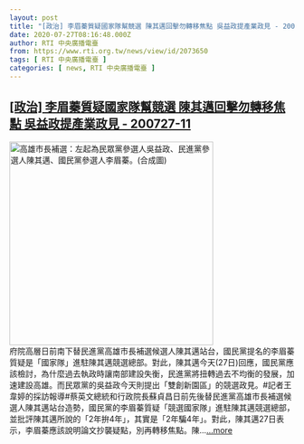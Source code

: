 ```yaml
---
layout: post
title: "[政治] 李眉蓁質疑國家隊幫競選 陳其邁回擊勿轉移焦點 吳益政提產業政見 - 200727-11"
date: 2020-07-27T08:16:48.000Z
author: RTI 中央廣播電臺
from: https://www.rti.org.tw/news/view/id/2073650
tags: [ RTI 中央廣播電臺 ]
categories: [ news, RTI 中央廣播電臺 ]
---
```

<!--1595837808000-->
[[政治] 李眉蓁質疑國家隊幫競選 陳其邁回擊勿轉移焦點 吳益政提產業政見 - 200727-11](https://www.rti.org.tw/news/view/id/2073650)
------

<div>
<img src="https://static.rti.org.tw/assets/thumbnails/2020/06/24/21b18729c1fa49b47198ddf05d3dc314.jpg" width="360" alt="高雄市長補選：左起為民眾黨參選人吳益政、民進黨參選人陳其邁、國民黨參選人李眉蓁。(合成圖)" title="高雄市長補選：左起為民眾黨參選人吳益政、民進黨參選人陳其邁、國民黨參選人李眉蓁。(合成圖)"><br>府院高層日前南下替民進黨高雄市長補選候選人陳其邁站台，國民黨提名的李眉蓁質疑是「國家隊」進駐陳其邁競選總部。對此，陳其邁今天(27日)回應，國民黨應該檢討，為什麼過去執政時讓南部建設失衡，民進黨將扭轉過去不均衡的發展，加速建設高雄。而民眾黨的吳益政今天則提出「雙創新園區」的競選政見。#記者王韋婷的採訪報導#蔡英文總統和行政院長蘇貞昌日前先後替民進黨高雄市長補選候選人陳其邁站台造勢，國民黨的李眉蓁質疑「競選國家隊」進駐陳其邁競選總部，並批評陳其邁所說的「2年拚4年」，其實是「2年騙4年」。對此，陳其邁27日表示，李眉蓁應該說明論文抄襲疑點，別再轉移焦點。陳...<a target="_blank" href="https://www.rti.org.tw/news/view/id/2073650">...more</a>
</div>
